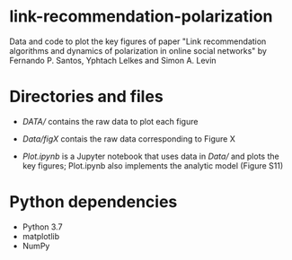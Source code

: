 # link-recommendation-polarization

Data and code to plot the key figures of paper "Link recommendation algorithms and dynamics of polarization in online social networks" by Fernando P. Santos, Yphtach Lelkes and Simon A. Levin

# Directories and files

- *DATA/* contains the raw data to plot each figure

- *Data/figX* contais the raw data corresponding to Figure X

- *Plot.ipynb* is a Jupyter notebook that uses data in *Data/* and plots the key figures; Plot.ipynb also implements the analytic model (Figure S11)

# Python dependencies

- Python 3.7
- matplotlib
- NumPy




